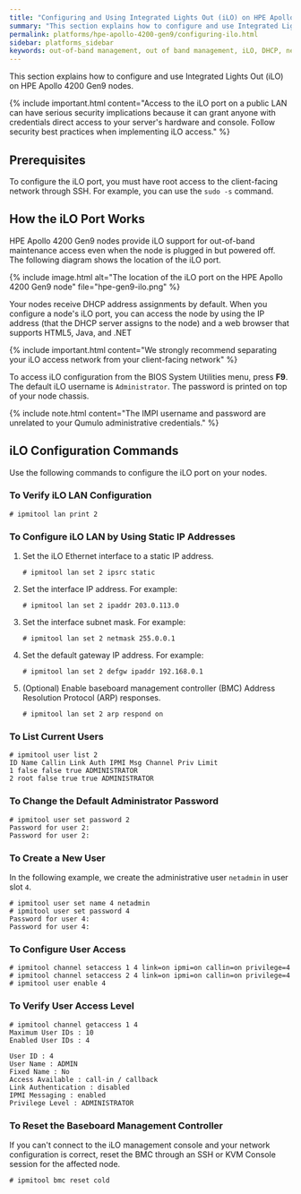 ```yaml
---
title: "Configuring and Using Integrated Lights Out (iLO) on HPE Apollo 4200 Gen9 Nodes"
summary: "This section explains how to configure and use Integrated Lights Out (iLO) on HPE Apollo 4200 Gen9 nodes."
permalink: platforms/hpe-apollo-4200-gen9/configuring-ilo.html
sidebar: platforms_sidebar
keywords: out-of-band management, out of band management, iLO, DHCP, network, networking, LAN, ipmitool
---
```


This section explains how to configure and use Integrated Lights Out (iLO) on HPE Apollo 4200 Gen9 nodes.

{% include important.html content="Access to the iLO port on a public LAN can have serious security implications because it can grant anyone with credentials direct access to your server's hardware and console. Follow security best practices when implementing iLO access." %}

## Prerequisites
To configure the iLO port, you must have root access to the client-facing network through SSH. For example, you can use the `sudo -s` command.

## How the iLO Port Works
HPE Apollo 4200 Gen9 nodes provide iLO support for out-of-band maintenance access even when the node is plugged in but powered off. The following diagram shows the location of the iLO port.

{% include image.html alt="The location of the iLO port on the HPE Apollo 4200 Gen9 node" file="hpe-gen9-ilo.png" %}

Your nodes receive DHCP address assignments by default. When you configure a node's iLO port, you can access the node by using the IP address (that the DHCP server assigns to the node) and a web browser that supports HTML5, Java, and .NET

{% include important.html content="We strongly recommend separating your iLO access network from your client-facing network" %}

To access iLO configuration from the BIOS System Utilities menu, press **F9**. The default iLO username is `Administrator`. The password is printed on top of your node chassis.

{% include note.html content="The IMPI username and password are unrelated to your Qumulo administrative credentials." %}

## iLO Configuration Commands

Use the following commands to configure the iLO port on your nodes.

### To Verify iLO LAN Configuration

```
# ipmitool lan print 2
```

### To Configure iLO LAN by Using Static IP Addresses

1. Set the iLO Ethernet interface to a static IP address.

   ```
   # ipmitool lan set 2 ipsrc static
   ```

1. Set the interface IP address. For example:

   ```
   # ipmitool lan set 2 ipaddr 203.0.113.0
   ```

1. Set the interface subnet mask. For example:

   ```
   # ipmitool lan set 2 netmask 255.0.0.1
   ```

1. Set the default gateway IP address. For example:
   
   ```
   # ipmitool lan set 2 defgw ipaddr 192.168.0.1
   ```

1. (Optional) Enable baseboard management controller (BMC) Address Resolution Protocol (ARP) responses.

   ```
   # ipmitool lan set 2 arp respond on
   ```


### To List Current Users

```
# ipmitool user list 2
ID Name Callin Link Auth IPMI Msg Channel Priv Limit
1 false false true ADMINISTRATOR
2 root false true true ADMINISTRATOR
```

### To Change the Default Administrator Password

```
# ipmitool user set password 2
Password for user 2:
Password for user 2:
```

### To Create a New User

In the following example, we create the administrative user `netadmin` in user slot `4`.

```
# ipmitool user set name 4 netadmin
# ipmitool user set password 4
Password for user 4:
Password for user 4:
```

### To Configure User Access

```
# ipmitool channel setaccess 1 4 link=on ipmi=on callin=on privilege=4
# ipmitool channel setaccess 2 4 link=on ipmi=on callin=on privilege=4
# ipmitool user enable 4
```

### To Verify User Access Level

```
# ipmitool channel getaccess 1 4
Maximum User IDs : 10
Enabled User IDs : 4

User ID : 4
User Name : ADMIN
Fixed Name : No
Access Available : call-in / callback
Link Authentication : disabled
IPMI Messaging : enabled
Privilege Level : ADMINISTRATOR
```

### To Reset the Baseboard Management Controller

If you can't connect to the iLO management console and your network configuration is correct, reset the BMC through an SSH or KVM Console session for the affected node.

```
# ipmitool bmc reset cold
```
